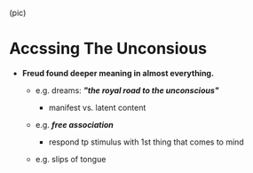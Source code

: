 (pic)


# Accssing The Unconsious

- __Freud found deeper meaning in almost everything.__
    - e.g. dreams: ___"the royal road to the unconscious"___
        - manifest vs. latent content

    - e.g. ___free association___
        - respond tp stimulus with 1st thing that comes to mind

    - e.g. slips of tongue